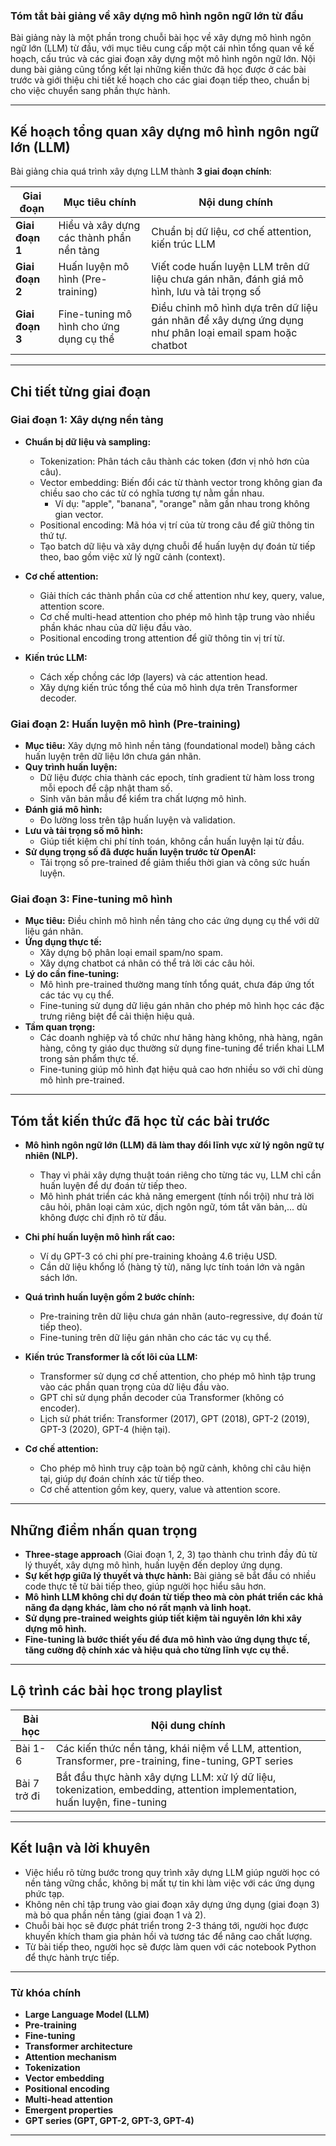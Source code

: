 ### Tóm tắt bài giảng về xây dựng mô hình ngôn ngữ lớn từ đầu

Bài giảng này là một phần trong chuỗi bài học về xây dựng mô hình ngôn ngữ lớn (LLM) từ đầu, với mục tiêu cung cấp một cái nhìn tổng quan về kế hoạch, cấu trúc và các giai đoạn xây dựng một mô hình ngôn ngữ lớn. Nội dung bài giảng cũng tổng kết lại những kiến thức đã học được ở các bài trước và giới thiệu chi tiết kế hoạch cho các giai đoạn tiếp theo, chuẩn bị cho việc chuyển sang phần thực hành.

---

## Kế hoạch tổng quan xây dựng mô hình ngôn ngữ lớn (LLM)

Bài giảng chia quá trình xây dựng LLM thành **3 giai đoạn chính**:

| Giai đoạn | Mục tiêu chính | Nội dung chính |
|-----------|----------------|----------------|
| **Giai đoạn 1** | Hiểu và xây dựng các thành phần nền tảng | Chuẩn bị dữ liệu, cơ chế attention, kiến trúc LLM |
| **Giai đoạn 2** | Huấn luyện mô hình (Pre-training) | Viết code huấn luyện LLM trên dữ liệu chưa gán nhãn, đánh giá mô hình, lưu và tải trọng số |
| **Giai đoạn 3** | Fine-tuning mô hình cho ứng dụng cụ thể | Điều chỉnh mô hình dựa trên dữ liệu gán nhãn để xây dựng ứng dụng như phân loại email spam hoặc chatbot |

---

## Chi tiết từng giai đoạn

### Giai đoạn 1: Xây dựng nền tảng

- **Chuẩn bị dữ liệu và sampling:**
  - Tokenization: Phân tách câu thành các token (đơn vị nhỏ hơn của câu).
  - Vector embedding: Biến đổi các từ thành vector trong không gian đa chiều sao cho các từ có nghĩa tương tự nằm gần nhau.
    - Ví dụ: "apple", "banana", "orange" nằm gần nhau trong không gian vector.
  - Positional encoding: Mã hóa vị trí của từ trong câu để giữ thông tin thứ tự.
  - Tạo batch dữ liệu và xây dựng chuỗi để huấn luyện dự đoán từ tiếp theo, bao gồm việc xử lý ngữ cảnh (context).
  
- **Cơ chế attention:**
  - Giải thích các thành phần của cơ chế attention như key, query, value, attention score.
  - Cơ chế multi-head attention cho phép mô hình tập trung vào nhiều phần khác nhau của dữ liệu đầu vào.
  - Positional encoding trong attention để giữ thông tin vị trí từ.
  
- **Kiến trúc LLM:**
  - Cách xếp chồng các lớp (layers) và các attention head.
  - Xây dựng kiến trúc tổng thể của mô hình dựa trên Transformer decoder.

### Giai đoạn 2: Huấn luyện mô hình (Pre-training)

- **Mục tiêu:** Xây dựng mô hình nền tảng (foundational model) bằng cách huấn luyện trên dữ liệu lớn chưa gán nhãn.
- **Quy trình huấn luyện:**
  - Dữ liệu được chia thành các epoch, tính gradient từ hàm loss trong mỗi epoch để cập nhật tham số.
  - Sinh văn bản mẫu để kiểm tra chất lượng mô hình.
- **Đánh giá mô hình:**
  - Đo lường loss trên tập huấn luyện và validation.
- **Lưu và tải trọng số mô hình:**
  - Giúp tiết kiệm chi phí tính toán, không cần huấn luyện lại từ đầu.
- **Sử dụng trọng số đã được huấn luyện trước từ OpenAI:**  
  - Tải trọng số pre-trained để giảm thiểu thời gian và công sức huấn luyện.

### Giai đoạn 3: Fine-tuning mô hình

- **Mục tiêu:** Điều chỉnh mô hình nền tảng cho các ứng dụng cụ thể với dữ liệu gán nhãn.
- **Ứng dụng thực tế:**
  - Xây dựng bộ phân loại email spam/no spam.
  - Xây dựng chatbot cá nhân có thể trả lời các câu hỏi.
- **Lý do cần fine-tuning:**
  - Mô hình pre-trained thường mang tính tổng quát, chưa đáp ứng tốt các tác vụ cụ thể.
  - Fine-tuning sử dụng dữ liệu gán nhãn cho phép mô hình học các đặc trưng riêng biệt để cải thiện hiệu quả.
- **Tầm quan trọng:**
  - Các doanh nghiệp và tổ chức như hãng hàng không, nhà hàng, ngân hàng, công ty giáo dục thường sử dụng fine-tuning để triển khai LLM trong sản phẩm thực tế.
  - Fine-tuning giúp mô hình đạt hiệu quả cao hơn nhiều so với chỉ dùng mô hình pre-trained.

---

## Tóm tắt kiến thức đã học từ các bài trước

- **Mô hình ngôn ngữ lớn (LLM) đã làm thay đổi lĩnh vực xử lý ngôn ngữ tự nhiên (NLP).**
  - Thay vì phải xây dựng thuật toán riêng cho từng tác vụ, LLM chỉ cần huấn luyện để dự đoán từ tiếp theo.
  - Mô hình phát triển các khả năng emergent (tính nổi trội) như trả lời câu hỏi, phân loại cảm xúc, dịch ngôn ngữ, tóm tắt văn bản,... dù không được chỉ định rõ từ đầu.
  
- **Chi phí huấn luyện mô hình rất cao:**
  - Ví dụ GPT-3 có chi phí pre-training khoảng 4.6 triệu USD.
  - Cần dữ liệu khổng lồ (hàng tỷ từ), năng lực tính toán lớn và ngân sách lớn.
  
- **Quá trình huấn luyện gồm 2 bước chính:**
  - Pre-training trên dữ liệu chưa gán nhãn (auto-regressive, dự đoán từ tiếp theo).
  - Fine-tuning trên dữ liệu gán nhãn cho các tác vụ cụ thể.

- **Kiến trúc Transformer là cốt lõi của LLM:**
  - Transformer sử dụng cơ chế attention, cho phép mô hình tập trung vào các phần quan trọng của dữ liệu đầu vào.
  - GPT chỉ sử dụng phần decoder của Transformer (không có encoder).
  - Lịch sử phát triển: Transformer (2017), GPT (2018), GPT-2 (2019), GPT-3 (2020), GPT-4 (hiện tại).

- **Cơ chế attention:**
  - Cho phép mô hình truy cập toàn bộ ngữ cảnh, không chỉ câu hiện tại, giúp dự đoán chính xác từ tiếp theo.
  - Cơ chế attention gồm key, query, value và attention score.

---

## Những điểm nhấn quan trọng

- **Three-stage approach** (Giai đoạn 1, 2, 3) tạo thành chu trình đầy đủ từ lý thuyết, xây dựng mô hình, huấn luyện đến deploy ứng dụng.
- **Sự kết hợp giữa lý thuyết và thực hành:** Bài giảng sẽ bắt đầu có nhiều code thực tế từ bài tiếp theo, giúp người học hiểu sâu hơn.
- **Mô hình LLM không chỉ dự đoán từ tiếp theo mà còn phát triển các khả năng đa dạng khác, làm cho nó rất mạnh và linh hoạt.**
- **Sử dụng pre-trained weights giúp tiết kiệm tài nguyên lớn khi xây dựng mô hình.**
- **Fine-tuning là bước thiết yếu để đưa mô hình vào ứng dụng thực tế, tăng cường độ chính xác và hiệu quả cho từng lĩnh vực cụ thể.**

---

## Lộ trình các bài học trong playlist

| Bài học | Nội dung chính |
|---------|----------------|
| Bài 1-6 | Các kiến thức nền tảng, khái niệm về LLM, attention, Transformer, pre-training, fine-tuning, GPT series |
| Bài 7 trở đi | Bắt đầu thực hành xây dựng LLM: xử lý dữ liệu, tokenization, embedding, attention implementation, huấn luyện, fine-tuning |

---

## Kết luận và lời khuyên

- Việc hiểu rõ từng bước trong quy trình xây dựng LLM giúp người học có nền tảng vững chắc, không bị mất tự tin khi làm việc với các ứng dụng phức tạp.
- Không nên chỉ tập trung vào giai đoạn xây dựng ứng dụng (giai đoạn 3) mà bỏ qua phần nền tảng (giai đoạn 1 và 2).
- Chuỗi bài học sẽ được phát triển trong 2-3 tháng tới, người học được khuyến khích tham gia phản hồi và tương tác để nâng cao chất lượng.
- Từ bài tiếp theo, người học sẽ được làm quen với các notebook Python để thực hành trực tiếp.

---

### Từ khóa chính

- **Large Language Model (LLM)**  
- **Pre-training**  
- **Fine-tuning**  
- **Transformer architecture**  
- **Attention mechanism**  
- **Tokenization**  
- **Vector embedding**  
- **Positional encoding**  
- **Multi-head attention**  
- **Emergent properties**  
- **GPT series (GPT, GPT-2, GPT-3, GPT-4)**  

---

